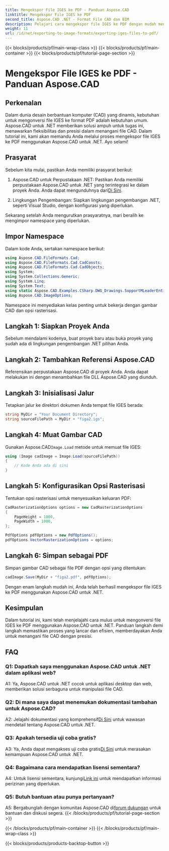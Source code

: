 ```yaml
---
title: Mengekspor File IGES ke PDF - Panduan Aspose.CAD
linktitle: Mengekspor File IGES ke PDF
second_title: Aspose.CAD .NET - Format File CAD dan BIM
description: Pelajari cara mengekspor file IGES ke PDF dengan mudah menggunakan Aspose.CAD untuk .NET. Ikuti panduan langkah demi langkah kami untuk manipulasi file CAD yang tepat.
weight: 11
url: /id/net/exporting-to-image-formats/exporting-iges-files-to-pdf/
---
```


{{< blocks/products/pf/main-wrap-class >}}
{{< blocks/products/pf/main-container >}}
{{< blocks/products/pf/tutorial-page-section >}}

# Mengekspor File IGES ke PDF - Panduan Aspose.CAD

## Perkenalan

Dalam dunia desain berbantuan komputer (CAD) yang dinamis, kebutuhan untuk mengonversi file IGES ke format PDF adalah kebutuhan umum. Aspose.CAD untuk .NET memberikan solusi ampuh untuk tugas ini, menawarkan fleksibilitas dan presisi dalam menangani file CAD. Dalam tutorial ini, kami akan memandu Anda melalui proses mengekspor file IGES ke PDF menggunakan Aspose.CAD untuk .NET. Ayo selami!

## Prasyarat

Sebelum kita mulai, pastikan Anda memiliki prasyarat berikut:

1.  Aspose.CAD untuk Perpustakaan .NET: Pastikan Anda memiliki perpustakaan Aspose.CAD untuk .NET yang terintegrasi ke dalam proyek Anda. Anda dapat mengunduhnya dari[Di Sini](https://releases.aspose.com/cad/net/).

2. Lingkungan Pengembangan: Siapkan lingkungan pengembangan .NET, seperti Visual Studio, dengan konfigurasi yang diperlukan.

Sekarang setelah Anda mengurutkan prasyaratnya, mari beralih ke mengimpor namespace yang diperlukan.

## Impor Namespace

Dalam kode Anda, sertakan namespace berikut:

```csharp
using Aspose.CAD.FileFormats.Cad;
using Aspose.CAD.FileFormats.Cad.CadConsts;
using Aspose.CAD.FileFormats.Cad.CadObjects;
using System;
using System.Collections.Generic;
using System.Linq;
using System.Text;
using static Aspose.CAD.Examples.CSharp.DWG_Drawings.SupportMLeaderEntityForDWGFormat;
using Aspose.CAD.ImageOptions;
```

Namespace ini menyediakan kelas penting untuk bekerja dengan gambar CAD dan opsi rasterisasi.

## Langkah 1: Siapkan Proyek Anda

Sebelum mendalami kodenya, buat proyek baru atau buka proyek yang sudah ada di lingkungan pengembangan .NET pilihan Anda.

## Langkah 2: Tambahkan Referensi Aspose.CAD

Referensikan perpustakaan Aspose.CAD di proyek Anda. Anda dapat melakukan ini dengan menambahkan file DLL Aspose.CAD yang diunduh.

## Langkah 3: Inisialisasi Jalur

Tetapkan jalur ke direktori dokumen Anda tempat file IGES berada:

```csharp
string MyDir = "Your Document Directory";
string sourceFilePath = MyDir + "figa2.igs";
```

## Langkah 4: Muat Gambar CAD

 Gunakan Aspose.CAD`Image.Load` metode untuk memuat file IGES:

```csharp
using (Image cadImage = Image.Load(sourceFilePath))
{
    // Kode Anda ada di sini
}
```

## Langkah 5: Konfigurasikan Opsi Rasterisasi

Tentukan opsi rasterisasi untuk menyesuaikan keluaran PDF:

```csharp
CadRasterizationOptions options = new CadRasterizationOptions
{
    PageHeight = 1000,
    PageWidth = 1000,
};

PdfOptions pdfOptions = new PdfOptions();
pdfOptions.VectorRasterizationOptions = options;
```

## Langkah 6: Simpan sebagai PDF

Simpan gambar CAD sebagai file PDF dengan opsi yang ditentukan:

```csharp
cadImage.Save(MyDir + "figa2.pdf", pdfOptions);
```

Dengan enam langkah mudah ini, Anda telah berhasil mengekspor file IGES ke PDF menggunakan Aspose.CAD untuk .NET.

## Kesimpulan

Dalam tutorial ini, kami telah menjelajahi cara mulus untuk mengonversi file IGES ke PDF menggunakan Aspose.CAD untuk .NET. Panduan langkah demi langkah memastikan proses yang lancar dan efisien, memberdayakan Anda untuk menangani file CAD dengan presisi.


## FAQ

### Q1: Dapatkah saya menggunakan Aspose.CAD untuk .NET dalam aplikasi web?

A1: Ya, Aspose.CAD untuk .NET cocok untuk aplikasi desktop dan web, memberikan solusi serbaguna untuk manipulasi file CAD.

### Q2: Di mana saya dapat menemukan dokumentasi tambahan untuk Aspose.CAD?

 A2: Jelajahi dokumentasi yang komprehensif[Di Sini](https://reference.aspose.com/cad/net/) untuk wawasan mendetail tentang Aspose.CAD untuk .NET.

### Q3: Apakah tersedia uji coba gratis?

 A3: Ya, Anda dapat mengakses uji coba gratis[Di Sini](https://releases.aspose.com/) untuk merasakan kemampuan Aspose.CAD untuk .NET.

### Q4: Bagaimana cara mendapatkan lisensi sementara?

 A4: Untuk lisensi sementara, kunjungi[Link ini](https://purchase.aspose.com/temporary-license/) untuk mendapatkan informasi perizinan yang diperlukan.

### Q5: Butuh bantuan atau punya pertanyaan?

A5: Bergabunglah dengan komunitas Aspose.CAD di[forum dukungan](https://forum.aspose.com/c/cad/19) untuk bantuan dan diskusi segera.
{{< /blocks/products/pf/tutorial-page-section >}}

{{< /blocks/products/pf/main-container >}}
{{< /blocks/products/pf/main-wrap-class >}}

{{< blocks/products/products-backtop-button >}}
